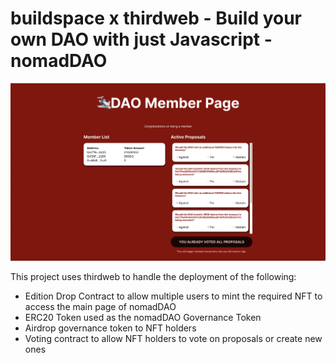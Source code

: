 # buildspace x thirdweb - Build your own DAO with just Javascript - nomadDAO

![Screenshot](images/screenshot.png)

This project uses thirdweb to handle the deployment of the following:

- Edition Drop Contract to allow multiple users to mint the required NFT to access the main page of nomadDAO
- ERC20 Token used as the nomadDAO Governance Token
- Airdrop governance token to NFT holders
- Voting contract to allow NFT holders to vote on proposals or create new ones
